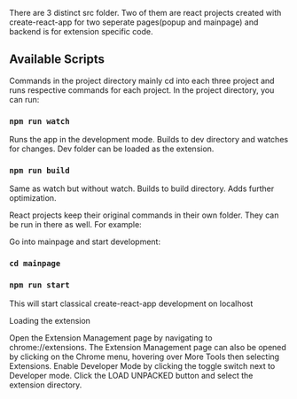 There are 3 distinct src folder. Two of them are react projects created with create-react-app for two seperate pages(popup and mainpage) and backend is for extension specific code.

## Available Scripts

Commands in the project directory mainly cd into each three project and runs respective commands for each project.
In the project directory, you can run:

### `npm run watch`

Runs the app in the development mode. Builds to dev directory and watches for changes. Dev folder can be loaded as the extension.

### `npm run build`

Same as watch but without watch. Builds to build directory. Adds further optimization.

React projects keep their original commands in their own folder. They can be run in there as well. For example:

Go into mainpage and start development:

### `cd mainpage`
### `npm run start`

This will start classical create-react-app development on localhost

Loading the extension

Open the Extension Management page by navigating to chrome://extensions.
The Extension Management page can also be opened by clicking on the Chrome menu, hovering over More Tools then selecting Extensions.
Enable Developer Mode by clicking the toggle switch next to Developer mode.
Click the LOAD UNPACKED button and select the extension directory.